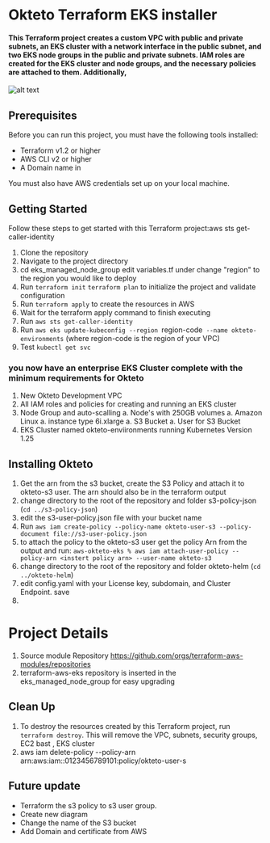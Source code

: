 # Okteto Terraform EKS installer

#### This Terraform project creates a custom VPC with public and private subnets, an EKS cluster with a network interface in the public subnet, and two EKS node groups in the public and private subnets. IAM roles are created for the EKS cluster and node groups, and the necessary policies are attached to them. Additionally, 


![alt text](Diagram.jpeg)


## Prerequisites
Before you can run this project, you must have the following tools installed:

- Terraform v1.2 or higher
- AWS CLI v2 or higher
- A Domain name in 


You must also have AWS credentials set up on your local machine. <br>

## Getting Started
Follow these steps to get started with this Terraform project:aws sts get-caller-identity


1. Clone the repository
1. Navigate to the project directory
1. cd eks_managed_node_group edit variables.tf under change "region" to the region you would like to deploy
1. Run `terraform init` `terraform plan` to initialize the project and validate configuration
1. Run `terraform apply` to create the resources in AWS
1. Wait for the terraform apply command to finish executing
1. Run `aws sts get-caller-identity`
1. Run `aws eks update-kubeconfig --region `region-code` --name okteto-environments` (where region-code is the region of your VPC)
1. Test `kubectl get svc`

### you now have an enterprise EKS Cluster complete with the minimum requirements for Okteto 
1. New Okteto Development VPC
1. All IAM roles and policies for creating and running an EKS cluster
1. Node Group and auto-scalling 
    a. Node's with 250GB volumes
    a. Amazon Linux 
    a. instance type 6i.xlarge
    a. S3 Bucket
    a. User for S3 Bucket
1. EKS Cluster named okteto-enviironments running Kubernetes Version 1.25

## Installing Okteto
1. Get the arn from the s3 bucket, create the S3 Policy and attach it to okteto-s3 user. The arn should also be in the terraform output
1. change directory to the root of the repository and folder s3-policy-json (`cd ../s3-policy-json`)
1. edit the s3-user-policy.json file with your bucket name 
1. Run `aws iam create-policy --policy-name okteto-user-s3 --policy-document file://s3-user-policy.json`
1. to attach the policy to the okteto-s3 user get the policy Arn from the output and run: `aws-okteto-eks % aws iam attach-user-policy --policy-arn <instert policy arn> --user-name okteto-s3`
1. change directory to the root of the repository and folder okteto-helm (`cd ../okteto-helm`)
1. edit config.yaml with your License key, subdomain, and Cluster Endpoint. save
1. 

# Project Details

1. Source module Repository https://github.com/orgs/terraform-aws-modules/repositories 
1. terraform-aws-eks repository is inserted in the eks_managed_node_group for easy upgrading

## Clean Up
1. To destroy the resources created by this Terraform project, run `terraform destroy`. This will remove the VPC, subnets, security groups, EC2 bast , EKS cluster
1. aws iam delete-policy --policy-arn arn:aws:iam::0123456789101:policy/okteto-user-s

## Future update
- Terraform the s3 policy to s3 user group.  
- Create new diagram
- Change the name of the S3 bucket
- Add Domain and certificate from AWS

